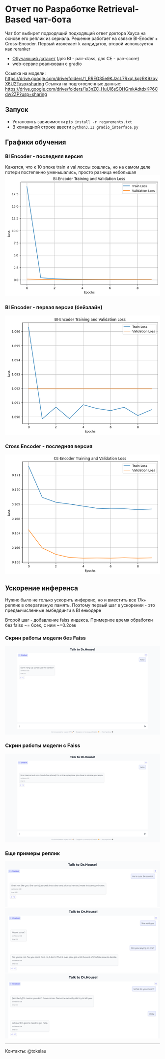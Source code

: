 # Отчет по Разработке Retrieval-Based чат-бота
Чат бот выбирет подходящий подходящий ответ доктора Хауса на основе его реплик из сериала. Решение работает на связке BI-Enoder + Cross-Encoder. Первый извлекает k кандидатов, второй используется как reranker

- [Обучающий датасет](https://huggingface.co/datasets/sentence-transformers/all-nli ) (для BI - pair-class, для CE - pair-score)
- web-сервис реализован с gradio

Ссылка на модели: https://drive.google.com/drive/folders/1_RREG35e9KJzcL7RxqLkgzRK9zqvX6U2?usp=sharing 
Ссылка на подготовленные данные: https://drive.google.com/drive/folders/1s3nZC_HuUI6sSOHGmkAdtdxKP6Cdw2ZP?usp=sharing

## Запуск
- Установить зависимости `pip install -r requrements.txt`
- В командной строке ввести `python3.11 gradio_interface.py`

## Графики обучения
### BI Encoder - последняя версия
Кажется, что к 10 эпохе train и val лоссы сошлись, но на самом деле потери постепенно уменьшались, просто разница небольшая
![alt text](imgs/BI_val_train_loss.png)

### BI Encoder - первая версия (бейзлайн)
![](imgs/BI_val_train_loss%20baseline.png)

### Cross Encoder - последняя версия
![](imgs/CE_train_val.png)

## Ускорение инференса 
Нужно было не только ускорить инференс, но и вместить все 17к+ реплик в оперативную память. Поэтому первый шаг в ускорении - это предвычисленные эмбеддинги в BI енкодере

Второй шаг - добавление faiss индекса. 
Примерное время обработки без faiss ~= 6сек, с ним ~=0.2сек
### Скрин работы модели без Faiss
![alt text](imgs/time1.png)
### Скрин работы модели с Faiss
![alt text](imgs/time2.png)

### Еще примеры реплик
![alt text](imgs/d1.png)
![alt text](imgs/d2.png)
![alt text](imgs/d3.png)

--------
Контакты: @tokelau